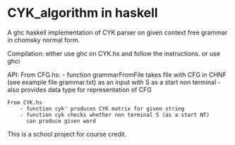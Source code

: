 # CYK_algorithm in haskell

A ghc haskell implementation of CYK parser on given context free grammar in 
chomsky normal form.

Compilation:
    either use ghc on CYK.hs and follow the instructions.
    or use ghci

API:
    From CFG.hs: 
        - function grammarFromFile takes file with CFG in CHNF
          (see example file grammar.txt) as an input with S as
          a start non terminal
        - also provides data type for representation of CFG

    From CYK.hs
        - function cyk' produces CYK matrix for given string
        - function cyk checks whether non terminal S (as a start NT)
          can produce given word


This is a school project for course credit.
